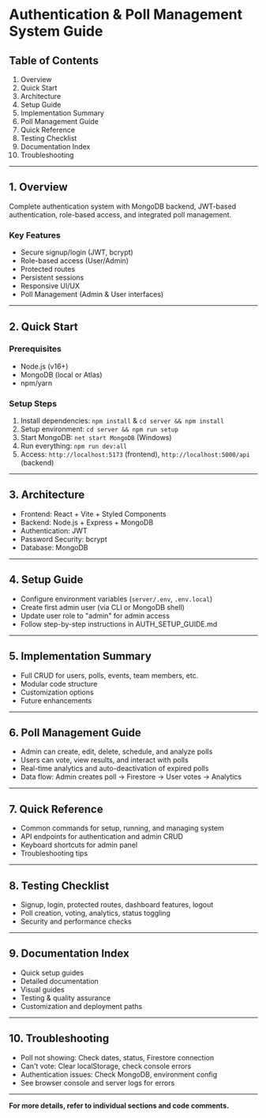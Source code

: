 # Authentication & Poll Management System Guide

## Table of Contents
1. Overview
2. Quick Start
3. Architecture
4. Setup Guide
5. Implementation Summary
6. Poll Management Guide
7. Quick Reference
8. Testing Checklist
9. Documentation Index
10. Troubleshooting

---

## 1. Overview

Complete authentication system with MongoDB backend, JWT-based authentication, role-based access, and integrated poll management.

### Key Features
- Secure signup/login (JWT, bcrypt)
- Role-based access (User/Admin)
- Protected routes
- Persistent sessions
- Responsive UI/UX
- Poll Management (Admin & User interfaces)

---

## 2. Quick Start

### Prerequisites
- Node.js (v16+)
- MongoDB (local or Atlas)
- npm/yarn

### Setup Steps
1. Install dependencies: `npm install` & `cd server && npm install`
2. Setup environment: `cd server && npm run setup`
3. Start MongoDB: `net start MongoDB` (Windows)
4. Run everything: `npm run dev:all`
5. Access: `http://localhost:5173` (frontend), `http://localhost:5000/api` (backend)

---

## 3. Architecture

- Frontend: React + Vite + Styled Components
- Backend: Node.js + Express + MongoDB
- Authentication: JWT
- Password Security: bcrypt
- Database: MongoDB

---

## 4. Setup Guide

- Configure environment variables (`server/.env`, `.env.local`)
- Create first admin user (via CLI or MongoDB shell)
- Update user role to "admin" for admin access
- Follow step-by-step instructions in AUTH_SETUP_GUIDE.md

---

## 5. Implementation Summary

- Full CRUD for users, polls, events, team members, etc.
- Modular code structure
- Customization options
- Future enhancements

---

## 6. Poll Management Guide

- Admin can create, edit, delete, schedule, and analyze polls
- Users can vote, view results, and interact with polls
- Real-time analytics and auto-deactivation of expired polls
- Data flow: Admin creates poll → Firestore → User votes → Analytics

---

## 7. Quick Reference

- Common commands for setup, running, and managing system
- API endpoints for authentication and admin CRUD
- Keyboard shortcuts for admin panel
- Troubleshooting tips

---

## 8. Testing Checklist

- Signup, login, protected routes, dashboard features, logout
- Poll creation, voting, analytics, status toggling
- Security and performance checks

---

## 9. Documentation Index

- Quick setup guides
- Detailed documentation
- Visual guides
- Testing & quality assurance
- Customization and deployment paths

---

## 10. Troubleshooting

- Poll not showing: Check dates, status, Firestore connection
- Can't vote: Clear localStorage, check console errors
- Authentication issues: Check MongoDB, environment config
- See browser console and server logs for errors

---

**For more details, refer to individual sections and code comments.**
